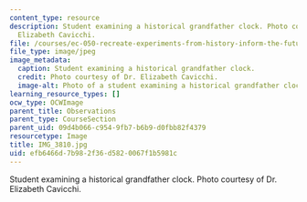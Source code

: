 ```yaml
---
content_type: resource
description: Student examining a historical grandfather clock. Photo courtesy of Dr.
  Elizabeth Cavicchi.
file: /courses/ec-050-recreate-experiments-from-history-inform-the-future-from-the-past-galileo-january-iap-2010/efb6466d7b982f36d5820067f1b5981c_IMG_3810.jpg
file_type: image/jpeg
image_metadata:
  caption: Student examining a historical grandfather clock.
  credit: Photo courtesy of Dr. Elizabeth Cavicchi.
  image-alt: Photo of a student examining a historical grandfather clock.
learning_resource_types: []
ocw_type: OCWImage
parent_title: Observations
parent_type: CourseSection
parent_uid: 09d4b066-c954-9fb7-b6b9-d0fbb82f4379
resourcetype: Image
title: IMG_3810.jpg
uid: efb6466d-7b98-2f36-d582-0067f1b5981c
---
```

Student examining a historical grandfather clock. Photo courtesy of Dr. Elizabeth Cavicchi.

